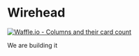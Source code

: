# Wirehead

[![Waffle.io - Columns and their card count](https://badge.waffle.io/wirehead-extension/wirehead.svg?columns=all)](https://waffle.io/wirehead-extension/wirehead)

We are building it
